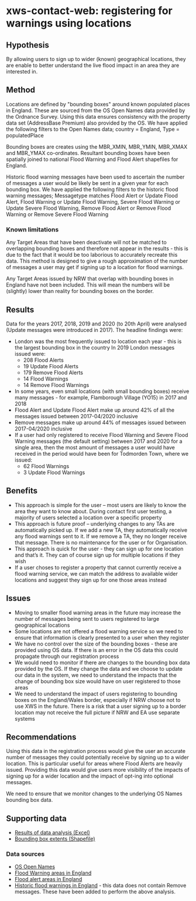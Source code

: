 # xws-contact-web: registering for warnings using locations

## Hypothesis

By allowing users to sign up to wider (known) geographical locations, they are enable to better understand the live flood impact in an area they are interested in.

## Method

Locations are defined by "bounding boxes" around known populated places in England. These are sourced from the OS Open Names data provided by the Ordnance Survey. Using this data ensures consistency with the property data set (AddressBase Premium) also provided by the OS. We have applied the following filters to the Open Names data; country = England, Type = populatedPlace

Bounding boxes are creates using the MBR_XMIN, MBR_YMIN, MBR_XMAX and MBR_YMAX co-ordinates. Resultant bounding boxes have been spatially joined to national Flood Warning and Flood Alert shapefiles for England. 

Historic flood warning messages have been used to ascertain the number of messages a user would be likely be sent in a given year for each bounding box. We have applied the following filters to the historic flood warning messages; Messagetype matches Flood Alert or Update Flood Alert, Flood Warning or Update Flood Warning, Severe Flood Warning or Update Severe Flood Warning, Remove Flood Alert or Remove Flood Warning or Remove Severe Flood Warning

### Known limitations

Any Target Areas that have been deactivate will not be matched to overlapping bounding boxes and therefore not appear in the results - this is due to the fact that it would be too laborious to accurately recreate this data. This method is designed to give a rough approximation of the number of messages a user may get if signing up to a location for flood warnings.

Any Target Areas issued by NRW that overlap with bounding boxes in England have not been included. This will mean the numbers will be (slightly) lower than reality for bounding boxes on the border.

## Results

Data for the years 2017, 2018, 2019 and 2020 (to 20th April) were analysed (Update messages were introduced in 2017). The headline findings were:

* London was the most frequently issued to location each year - this is the largest bounding box in the country In 2019 London messages issued were:
  * 208 Flood Alerts
  * 19 Update Flood Alerts
  * 179 Remove Flood Alerts
  * 14 Flood Warnings
  * 14 Remove Flood Warnings
* In some years, even small locations (with small bounding boxes) receive many messages - for example, Flamborough Village (YO15) in 2017 and 2018
* Flood Alert and Update Flood Alert make up around 42% of all the messages issued between 2017-04/2020 inclusive
* Remove messages make up around 44% of messages issued between 2017-04/2020 inclusive
* If a user had only registered to receive Flood Warning and Severe Flood Warning messages (the default setting) between 2017 and 2020 for a single area, then the most amount of messages a user would have received in the period would have been for Todmorden Town, where we issued:
  * 62 Flood Warnings
  * 3 Update Flood Warnings

## Benefits

* This approach is simple for the user – most users are likely to know the area they want to know about. During contact first user testing, a majority of users selected a location over a specific property
* This approach is future proof – underlying changes to any TAs are automatically picked up. If we add a new TA, they automatically receive any flood warnings sent to it. If we remove a TA, they no longer receive that message. There is no maintenance for the user or for Organisation.
* This approach is  quick for the user - they can sign up for one location and that’s it. They can of course sign up for multiple locations if they wish
* If a user choses to register a property that cannot currently receive a flood warning service, we can match the address to available wider locations and suggest they sign up for one those areas instead

## Issues

* Moving to smaller flood warning areas in the future may increase the number of messages being sent to users registered to large geographical locations
* Some locations are not offered a flood warning service so we need to ensure that information is clearly presented to a user when they register
* We have no control over the size of the bounding boxes - these are provided using OS data. If there is an error in the OS data this could propagate through our registration process
* We would need to monitor if there are changes to the bounding box data provided by the OS. If they change the data and we choose to update our data in the system, we need to understand the impacts that the change of bounding box size would have on user registered to those areas
* We need to understand the impact of users registering to bounding boxes on the England/Wales border, especially if NRW choose not to use XWS in the future. There is a risk that a user signing up to a border location may not receive the full picture if NRW and EA use separate systems

## Recommendations

Using this data in the registration process would give the user an accurate number of messages they could potentially receive by signing up to a wider location. This is particular useful for areas where Flood Alerts are heavily issued. Providing this data would give users more visibility of the impacts of signing up for a wider location and the impact of opt-ing into optional messages.

We need to ensure that we monitor changes to the underlying OS Names bounding box data.

## Supporting data

* [Results of data analysis (Excel)](https://github.com/NeXt-Warning-System/documentation/blob/master/xws-contact-web/evidence/data/BB%20to%20TA%20Union%20remove.xlsx?raw=true)
* [Bounding box extents (Shapefile)](https://github.com/NeXt-Warning-System/documentation/blob/master/xws-contact-web/research/data/BB%20extents%20in%20Engalnd.zip?raw=true)

### Data sources

* [OS Open Names](https://www.ordnancesurvey.co.uk/business-government/products/open-map-names)
* [Flood Warning areas in England](https://data.gov.uk/dataset/0d901c4a-6e1a-4f9a-9408-73e0c1f49dd3/flood-warning-areas)
* [Flood alert areas in England](https://data.gov.uk/dataset/7749e0a6-08fb-4ad8-8232-4e41da74a248/flood-alert-areas)
* [Historic flood warnings in England](https://data.gov.uk/dataset/d4fb2591-f4dd-4e7f-9aaf-49af94437b36/historic-flood-warnings) - this data does not contain Remove messages. These have been added to perform the above analysis.
